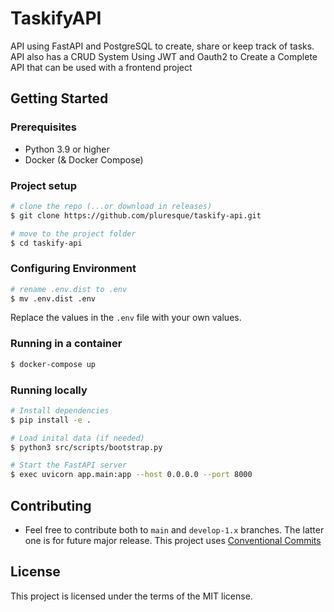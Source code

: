 # TaskifyAPI

API using FastAPI and PostgreSQL to create, share or keep track of tasks. API also has a CRUD System Using JWT and Oauth2 to Create a Complete API that can be used with a frontend project

## Getting Started

### Prerequisites

- Python 3.9 or higher
- Docker (& Docker Compose)

### Project setup

```sh
# clone the repo (...or download in releases)
$ git clone https://github.com/pluresque/taskify-api.git

# move to the project folder
$ cd taskify-api
```

### Configuring Environment

```sh
# rename .env.dist to .env
$ mv .env.dist .env
```
Replace the values in the `.env` file with your own values.

### Running in a container

```sh
$ docker-compose up
```

### Running locally

```sh
# Install dependencies
$ pip install -e . 

# Load inital data (if needed)
$ python3 src/scripts/bootstrap.py

# Start the FastAPI server
$ exec uvicorn app.main:app --host 0.0.0.0 --port 8000
```

## Contributing

- Feel free to contribute both to `main` and `develop-1.x` branches. The latter one is for future major release. This project uses [Conventional Commits](https://www.conventionalcommits.org/en/v1.0.0/)
## License

This project is licensed under the terms of the MIT license.